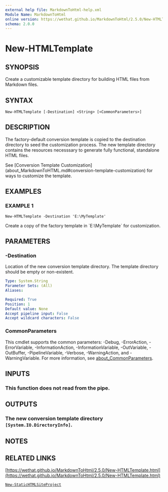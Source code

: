 ```yaml
---
external help file: MarkdownToHtml-help.xml
Module Name: MarkdownToHtml
online version: https://wethat.github.io/MarkdownToHtml/2.5.0/New-HTMLTemplate.html
schema: 2.0.0
---
```


# New-HTMLTemplate

## SYNOPSIS
Create a customizable template directory for building HTML files from
Markdown files.

## SYNTAX

```
New-HTMLTemplate [-Destination] <String> [<CommonParameters>]
```

## DESCRIPTION
The factory-default conversion template is copied to the destination directory
to seed the customization process.
The new template directory contains the
resources necesssary to generate fully functional, standalone HTML files.

See
\[Conversion Template Customization\](about_MarkdownToHTML.md#conversion-template-customization)
for ways to customize the template.

## EXAMPLES

### EXAMPLE 1
```
New-HTMLTemplate -Destination 'E:\MyTemplate'
```

Create a copy of the factory template in \`E:\MyTemplate\` for customization.

## PARAMETERS

### -Destination
Location of the new conversion template directory.
The template directory
should be empty or non-existent.

```yaml
Type: System.String
Parameter Sets: (All)
Aliases:

Required: True
Position: 1
Default value: None
Accept pipeline input: False
Accept wildcard characters: False
```

### CommonParameters
This cmdlet supports the common parameters: -Debug, -ErrorAction, -ErrorVariable, -InformationAction, -InformationVariable, -OutVariable, -OutBuffer, -PipelineVariable, -Verbose, -WarningAction, and -WarningVariable. For more information, see [about_CommonParameters](http://go.microsoft.com/fwlink/?LinkID=113216).

## INPUTS

### This function does not read from the pipe.
## OUTPUTS

### The new conversion template directory `[System.IO.DirectoryInfo]`.
## NOTES

## RELATED LINKS

[https://wethat.github.io/MarkdownToHtml/2.5.0/New-HTMLTemplate.html](https://wethat.github.io/MarkdownToHtml/2.5.0/New-HTMLTemplate.html)

[`New-StaticHTMLSiteProject`]()

